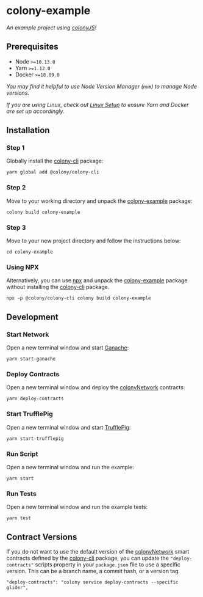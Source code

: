 # colony-example

_An example project using [colonyJS](https://github.com/JoinColony/colonyJS)!_

## Prerequisites

- Node `>=10.13.0`
- Yarn `>=1.12.0`
- Docker `>=18.09.0`

_You may find it helpful to use Node Version Manager (`nvm`) to manage Node versions._

_If you are using Linux, check out [Linux Setup](/.github/LINUX_SETUP.md) to ensure Yarn and Docker are set up accordingly._

## Installation

### Step 1

Globally install the [colony-cli](/packages/colony-cli) package:

```
yarn global add @colony/colony-cli
```

### Step 2

Move to your working directory and unpack the [colony-example](/packages/colony-example) package:

```
colony build colony-example
```

### Step 3

Move to your new project directory and follow the instructions below:

```
cd colony-example
```

### Using NPX

Alternatively, you can use [npx](https://www.npmjs.com/package/npx) and unpack the [colony-example](/packages/colony-example) package without installing the [colony-cli](/packages/colony-cli) package.

```
npx -p @colony/colony-cli colony build colony-example
```

## Development

### Start Network

Open a new terminal window and start [Ganache](https://github.com/trufflesuite/ganache-cli):

```
yarn start-ganache
```

### Deploy Contracts

Open a new terminal window and deploy the [colonyNetwork](https://github.com/JoinColony/colonyNetwork) contracts:

```
yarn deploy-contracts
```

### Start TrufflePig

Open a new terminal window and start [TrufflePig](https://github.com/JoinColony/trufflepig):

```
yarn start-trufflepig
```

### Run Script

Open a new terminal window and run the example:

```
yarn start
```

### Run Tests

Open a new terminal window and run the example tests:

```
yarn test
```

## Contract Versions

If you do not want to use the default version of the [colonyNetwork](https://github.com/JoinColony/colonyNetwork) smart contracts defined by the [colony-cli](/packages/colony-cli) package, you can update the `"deploy-contracts"` scripts property in your `package.json` file to use a specific version. This can be a branch name, a commit hash, or a version tag.

```
"deploy-contracts": "colony service deploy-contracts --specific glider",
```
